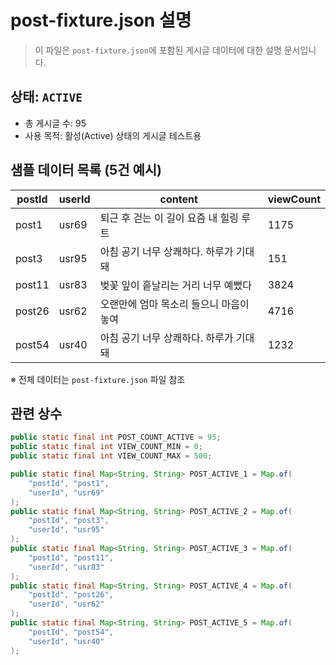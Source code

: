 # post-fixture.json 설명

> 이 파일은 `post-fixture.json`에 포함된 게시글 데이터에 대한 설명 문서입니다.

## 상태: `ACTIVE`

- 총 게시글 수: 95
- 사용 목적: 활성(Active) 상태의 게시글 테스트용

## 샘플 데이터 목록 (5건 예시)

| postId | userId | content                 | viewCount |
|--------|--------|-------------------------|-----------|
| post1  | usr69  | 퇴근 후 걷는 이 길이 요즘 내 힐링 루트 | 1175      |
| post3  | usr95  | 아침 공기 너무 상쾌하다. 하루가 기대돼  | 151       |
| post11 | usr83  | 벚꽃 잎이 흩날리는 거리 너무 예뻤다    | 3824      |
| post26 | usr62  | 오랜만에 엄마 목소리 들으니 마음이 놓여  | 4716      |
| post54 | usr40  | 아침 공기 너무 상쾌하다. 하루가 기대돼  | 1232      |

※ 전체 데이터는 `post-fixture.json` 파일 참조

## 관련 상수

```java
public static final int POST_COUNT_ACTIVE = 95;
public static final int VIEW_COUNT_MIN = 0;
public static final int VIEW_COUNT_MAX = 500;

public static final Map<String, String> POST_ACTIVE_1 = Map.of(
    "postId", "post1",
    "userId", "usr69"
);
public static final Map<String, String> POST_ACTIVE_2 = Map.of(
    "postId", "post3",
    "userId", "usr95"
);
public static final Map<String, String> POST_ACTIVE_3 = Map.of(
    "postId", "post11",
    "userId", "usr83"
);
public static final Map<String, String> POST_ACTIVE_4 = Map.of(
    "postId", "post26",
    "userId", "usr62"
);
public static final Map<String, String> POST_ACTIVE_5 = Map.of(
    "postId", "post54",
    "userId", "usr40"
);
```
